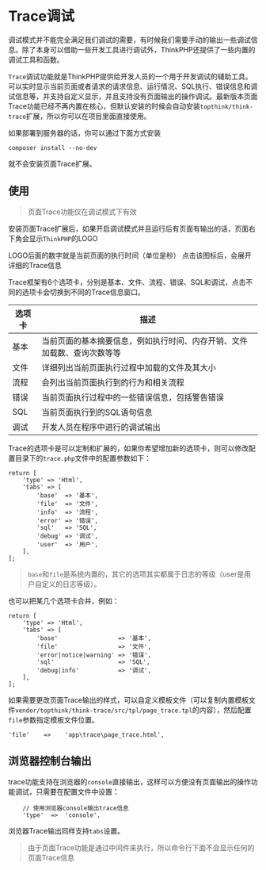 # Trace调试

调试模式并不能完全满足我们调试的需要，有时候我们需要手动的输出一些调试信息。除了本身可以借助一些开发工具进行调试外，ThinkPHP还提供了一些内置的调试工具和函数。

`Trace`调试功能就是ThinkPHP提供给开发人员的一个用于开发调试的辅助工具。可以实时显示当前页面或者请求的请求信息、运行情况、SQL执行、错误信息和调试信息等，并支持自定义显示，并且支持没有页面输出的操作调试。最新版本页面Trace功能已经不再内置在核心，但默认安装的时候会自动安装`topthink/think-trace`扩展，所以你可以在项目里面直接使用。

如果部署到服务器的话，你可以通过下面方式安装

```
composer install --no-dev
```

就不会安装页面Trace扩展。

## 使用

> 页面Trace功能仅在调试模式下有效

安装页面Trace扩展后，如果开启调试模式并且运行后有页面有输出的话，页面右下角会显示`ThinkPHP`的LOGO

LOGO后面的数字就是当前页面的执行时间（单位是秒） 点击该图标后，会展开详细的Trace信息

Trace框架有6个选项卡，分别是基本、文件、流程、错误、SQL和调试，点击不同的选项卡会切换到不同的Trace信息窗口。

|选项卡|描述|
|---|---|
|基本|当前页面的基本摘要信息，例如执行时间、内存开销、文件加载数、查询次数等等|
|文件|详细列出当前页面执行过程中加载的文件及其大小|
|流程|会列出当前页面执行到的行为和相关流程|
|错误|当前页面执行过程中的一些错误信息，包括警告错误|
|SQL|当前页面执行到的SQL语句信息|
|调试|开发人员在程序中进行的调试输出|

Trace的选项卡是可以定制和扩展的，如果你希望增加新的选项卡，则可以修改配置目录下的`trace.php`文件中的配置参数如下：

```
return [
    'type' => 'Html',
    'tabs' => [
        'base'  => '基本',
        'file'  => '文件',
        'info'  => '流程',
        'error' => '错误',
        'sql'   => 'SQL',
        'debug' => '调试',
        'user'  => '用户',
    ],
];
```

> `base`和`file`是系统内置的，其它的选项其实都属于日志的等级（user是用户自定义的日志等级）。

也可以把某几个选项卡合并，例如：

```
return [
    'type' => 'Html',
    'tabs' => [
        'base'                 => '基本',
        'file'                 => '文件',
        'error|notice|warning' => '错误',
        'sql'                  => 'SQL',
        'debug|info'           => '调试',
    ],
];
```

如果需要更改页面Trace输出的样式，可以自定义模板文件（可以复制内置模板文件`vendor/topthink/think-trace/src/tpl/page_trace.tpl`的内容），然后配置`file`参数指定模板文件位置。

```
'file'    =>    'app\trace\page_trace.html',
```

## 浏览器控制台输出

trace功能支持在浏览器的`console`直接输出，这样可以方便没有页面输出的操作功能调试，只需要在配置文件中设置：

```
    // 使用浏览器console输出trace信息
    'type'  =>  'console',
```
浏览器Trace输出同样支持`tabs`设置。

> 由于页面Trace功能是通过中间件来执行，所以命令行下面不会显示任何的页面Trace信息